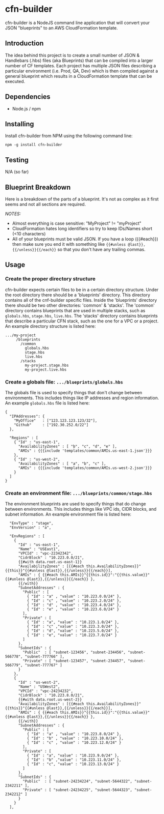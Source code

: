 # cfn-builder

cfn-builder is a NodeJS command line application that will convert your JSON "blueprints" to an
AWS CloudFormation template.

## Introduction

The idea behind this project is to create a small number of JSON & Handlebars (.hbs) files (aka Blueprints) that
can be compiled into a larger number of CF templates.  Each project has multiple JSON files
describing a particular environment (i.e. Prod, QA, Dev) which is then compiled against a general blueprint
which results in a CloudFormation template that can be executed.

## Dependencies

* Node.js / npm

## Installing

Install cfn-builder from NPM using the following command line:

    npm -g install cfn-builder

## Testing

N/A (so far)

## Blueprint Breakdown

Here is a breakdown of the parts of a blueprint.  It's not as complex as it first seems and not all
sections are required.

*NOTES:*

* Almost everything is case sensitive:  "MyProject" != "myProject"
* CloudFormation hates long identifiers so try to keep IDs/Names short (<10 characters)
* All of your blueprints must be valid JSON.  If you have a loop ({{#each}}) then make sure you end it with
something like ``{{#unless @last}},{{/unless}}{{/each}}`` so that you don't have any trailing commas.


## Usage

### Create the proper directory structure

cfn-builder expects certain files to be in a certain directory structure.  Under the root directory there should be a
'blueprints' directory.  This directory contains all of the cnf-builder specific files.  Inside the 'blueprints'
directory there should be two other directories: 'common' & 'stacks'.  The 'common' directory contains blueprints that
are used in multiple stacks, such as ``globals.hbs``, ``stage.hbs``, ``live.hbs``.  The 'stacks' directory contains blueprints that
describe a particular CFN stack, such as the one for a VPC or a project.  An example directory structure is listed here:

    .../my-project
         /blueprints
           /common
             globals.hbs
             stage.hbs
             live.hbs
           /stacks
             my-project.stage.hbs
             my-project.live.hbs


### Create a globals file:  ``.../blueprints/globals.hbs``

The globals file is used to specify things that don't change between environments.  This includes
things like IP addresses and region information.  An example ``globals.hbs`` file is listed here:

    {
      "IPAddresses": {
        "MyOffice"   : ["123.123.123.123/32"],
        "Github"     : ["192.30.252.0/22"]
      },

      "Regions" : [
        { "Id" : "us-east-1",
          "AvailabilityZones" : [ "b", "c", "d", "e" ],
          "AMIs" : {{{include 'templates/common/AMIs.us-east-1.json'}}}
        },
        { "Id" : "us-west-2",
          "AvailabilityZones" : [ "a", "b", "c" ],
          "AMIs" : {{{include 'templates/common/AMIs.us-west-2.json'}}}
        }
      ]
    }

### Create an environment file: ``.../blueprints/common/stage.hbs``

The environment blueprints are used to specify things that do change between environments.  This includes
things like VPC ids, CIDR blocks, and subnet information.  An example environment file is listed here:

      "EnvType" : "stage",
      "EnvVersion" : "a",

      "EnvRegions" : [
        {
          "Id" : "us-east-1",
          "Name" : "USEast1",
          "VPCId" : "vpc-22342342",
          "CidrBlock" : "10.223.0.0/21",
          {{#with data.root.us-east-1}}
          "AvailabilityZones" : [{{#each this.AvailabilityZones}}"{{this}}"{{#unless @last}},{{/unless}}{{/each}}],
          "AMIs" : { {{#each this.AMIs}}"{{this.id}}":"{{this.value}}"{{#unless @last}},{{/unless}}{{/each}} },
          {{/with}}
          "SubnetAddresses" : {
            "Public" : [
              { "Id" : "a" , "value" : "10.223.0.0/24" },
              { "Id" : "c" , "value" : "10.223.2.0/24" },
              { "Id" : "d" , "value" : "10.223.4.0/24" },
              { "Id" : "e" , "value" : "10.223.6.0/24" }
            ],
            "Private" : [
              { "Id" : "a", "value" : "10.223.1.0/24" },
              { "Id" : "c" ,"value" : "10.223.3.0/24" },
              { "Id" : "d", "value" : "10.223.5.0/24" },
              { "Id" : "e", "value" : "10.223.7.0/24" }
            ]
          },
          "SubnetIds" : {
            "Public"  : [ "subnet-123456", "subnet-234456", "subnet-566778", "subnet-777766" ],
            "Private" : [ "subnet-123457", "subnet-234457", "subnet-566779", "subnet-777767" ]
          }
        },
        {
          "Id" : "us-west-2",
          "Name" : "USWest2",
          "VPCId" : "vpc-24234232",
          "CidrBlock" : "10.223.8.0/21",
          {{#with data.root.us-west-2}}
          "AvailabilityZones" : [{{#each this.AvailabilityZones}}"{{this}}"{{#unless @last}},{{/unless}}{{/each}}],
          "AMIs" : { {{#each this.AMIs}}"{{this.id}}":"{{this.value}}"{{#unless @last}},{{/unless}}{{/each}} },
          {{/with}}
          "SubnetAddresses" : {
            "Public" : [
              { "Id" : "a" , "value" : "10.223.8.0/24" },
              { "Id" : "b" , "value" : "10.223.10.0/24" },
              { "Id" : "c" , "value" : "10.223.12.0/24" }
            ],
            "Private" : [
              { "Id" : "a", "value" : "10.223.9.0/24" },
              { "Id" : "b" ,"value" : "10.223.11.0/24" },
              { "Id" : "c", "value" : "10.223.13.0/24" }
            ]
          },
          "SubnetIds" : {
            "Public"  : [ "subnet-24234224", "subnet-5644322", "subnet-2342211" ],
            "Private" : [ "subnet-24234225", "subnet-5644323", "subnet-2342212" ]
          }
        }
      ],
